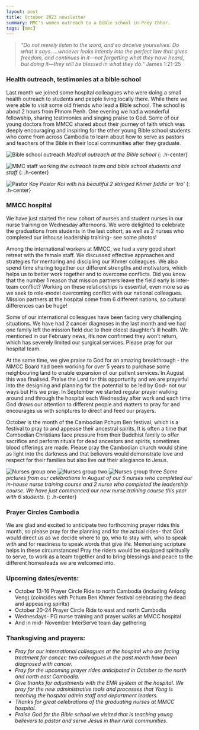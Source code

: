 ```yaml
---
layout: post
title: October 2023 newsletter
summary: MMC's women outreach to a Bible school in Prey Chhor.
tags: [mmc]
---
```


>*"Do not merely listen to the word, and so deceive yourselves. Do what it says. …whoever looks intently into the perfect law that gives freedom, and continues in it—not forgetting what they have heard, but doing it—they will be blessed in what they do."* James 1:21-25

### Health outreach, testimonies at a bible school ###
Last month we joined some hospital colleagues who were doing a small health outreach to students and people living locally there. While there we were able to visit some old friends who lead a Bible school. The school is about 2 hours from Phnom Penh. One evening we had a wonderful fellowship, sharing testimonies and singing praise to God. Some of our young doctors from MMCC shared about their journey of faith which was deeply encouraging and inspiring for the other young Bible school students who come from across Cambodia to learn about how to serve as pastors and teachers of the Bible in their local communities after they graduate.

![Bible school outreach](/assets/images/2023-Oct/Bible-school-outreach.jpeg "Bible school outreach")
*Medical outreach at the Bible school*
{: .h-center}

![MMC staff working](/assets/images/2023-Oct/mmc-staff-workin.jpeg "MMC staff working")
*the outreach team and bible school students and staff*
{: .h-center}

![Pastor Koy](/assets/images/2023-Oct/Pastor-Koy.jpeg "Pastor Koy")
*Pastor Koi with his beautiful 2 stringed Khmer fiddle or ‘tro’*
{: .h-center}

### MMCC hospital ###
We have just started the new cohort of nurses and student nurses in our nurse training on Wednesday afternoons. We were delighted to celebrate the graduations from students in the last cohort, as well as 2 nurses who completed our inhouse leadership training- see some photos!

Among the international workers at MMCC, we had a very good short retreat with the female staff. We discussed effective approaches and strategies for mentoring and discipling our Khmer colleagues. We also spend time sharing together our different strengths and motivators, which helps us to better work together and to overcome conflicts. Did you know that the number 1 reason that mission partners leave the field early is inter-team conflict? Working on these relationships is essential, even more so as we seek to role-model overcoming conflict with our national colleagues. Mission partners at the hospital come from 6 different nations, so cultural differences can be huge!

Some of our international colleagues have been facing very challenging situations. We have had 2 cancer diagnoses in the last month and we had one family left the mission field due to their eldest daughter’s ill health. We mentioned in our February news, it’s now confirmed they won’t return, which has severely limited our surgical services. Please pray for our hospital team.

At the same time, we give praise to God for an amazing breakthrough - the MMCC Board had been working for over 5 years to purchase some neighbouring land to enable expansion of our patient services. In August this was finalised. Praise the Lord for this opportunity and we are prayerful into the designing and planning for the potential to be led by God- not our ways but His we pray. In September we started regular prayer walking around and through the hospital each Wednesday after work and each time God draws our attention to different people and matters to pray for and encourages us with scriptures to direct and feed our prayers.

October is the month of the Cambodian Pchum Ben festival, which is a festival to pray to and appease their ancestral spirits. It is often a time that Cambodian Christians face pressure from their Buddhist family to offer sacrifice and perform rituals for dead ancestors and spirits, sometimes blood offerings are made. Please pray the Cambodian church would shine as light into the darkness and that believers would demonstrate love and respect for their families but also live out their allegiance to Jesus.

![Nurses group one](/assets/images/2023-Oct/group-one.jpeg "Nurses group one")
![Nurses group two](/assets/images/2023-Oct/group-two.jpeg "Nurses group two")
![Nurses group three](/assets/images/2023-Oct/group-three.jpeg "Nurses group three")
*Some pictures from our celebrations in August of our 5 nurses who completed our in-house nurse training course and 2 nurse who completed the leadership course. We have just commenced our new nurse training course this year with 6 students.*
{: .h-center}

### Prayer Circles Cambodia ###

We are glad and excited to anticipate two forthcoming prayer rides this month, so please pray for the planning and for the actual rides- that God would direct us as we decide where to go, who to stay with, who to speak with and for readiness to speak words that give life. Memorising scripture helps in these circumstances! Pray the riders would be equipped spiritually to serve, to work as a team together and to bring blessings and peace to the different homesteads we are welcomed into. 

### Upcoming dates/events: ###

- October 13-16 Prayer Circle Ride to north Cambodia (including Anlong Veng) (coincides with Pchum Ben Khmer festival celebrating the dead and appeasing spirits)
- October 20-24 Prayer Circle Ride to east and north Cambodia
- Wednesdays- PG nurse training and prayer walks at MMCC hospital
- And in mid- November InterServe team day gathering

### Thanksgiving and prayers: ###

- *Pray for our international colleagues at the hospital who are facing treatment for cancer: two colleagues in the past month have been diagnosed with cancer.* 
- *Pray for the upcoming prayer rides anticipated in October to the north and north east Cambodia.* 
- *Give thanks for adjustments with the EMR system at the hospital. We pray for the new administrative tools and processes that Yong is teaching the hospital admin staff and department leaders.*
- *Thanks for great celebrations of the graduating nurses at MMCC hospital.*
- *Praise God for the Bible school we visited that is teaching young believers to pastor and serve Jesus in their rural communities.*

